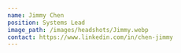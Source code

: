 ```yaml
---
name: Jimmy Chen
position: Systems Lead
image_path: /images/headshots/Jimmy.webp
contact: https://www.linkedin.com/in/chen-jimmy
---
```


